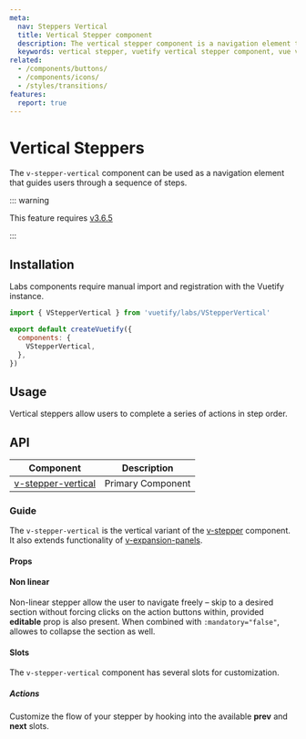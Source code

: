 ```yaml
---
meta:
  nav: Steppers Vertical
  title: Vertical Stepper component
  description: The vertical stepper component is a navigation element that guides users through a sequence of steps.
  keywords: vertical stepper, vuetify vertical stepper component, vue vertical stepper component
related:
  - /components/buttons/
  - /components/icons/
  - /styles/transitions/
features:
  report: true
---
```


# Vertical Steppers

The `v-stepper-vertical` component can be used as a navigation element that guides users through a sequence of steps.

<PageFeatures />

::: warning

This feature requires [v3.6.5](/getting-started/release-notes/?version=v3.6.5)

:::

## Installation

Labs components require manual import and registration with the Vuetify instance.

```js { resource="src/plugins/vuetify.js" }
import { VStepperVertical } from 'vuetify/labs/VStepperVertical'

export default createVuetify({
  components: {
    VStepperVertical,
  },
})
```

## Usage

Vertical steppers allow users to complete a series of actions in step order.

<ExamplesUsage name="v-stepper-vertical" />

<PromotedEntry />

## API

| Component | Description |
| - | - |
| [v-stepper-vertical](/api/v-stepper-vertical/) | Primary Component |

<ApiInline hide-links />

### Guide

The `v-stepper-vertical` is the vertical variant of the [v-stepper](/components/steppers/) component. It also extends functionality of [v-expansion-panels](/components/expansion-panels/).

#### Props

#### Non linear

Non-linear stepper allow the user to navigate freely – skip to a desired section without forcing clicks on the action buttons within, provided **editable** prop is also present. When combined with `:mandatory="false"`, allowes to collapse the section as well.

<ExamplesExample file="v-stepper-vertical/prop-non-linear" />

#### Slots

The `v-stepper-vertical` component has several slots for customization.

##### Actions

Customize the flow of your stepper by hooking into the available **prev** and **next** slots.

<ExamplesExample file="v-stepper-vertical/slot-actions" />
